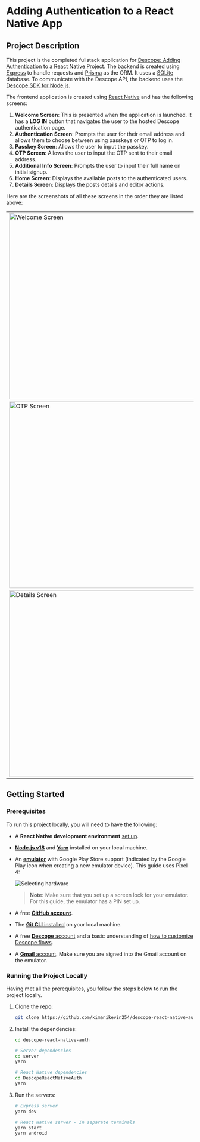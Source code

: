 # Adding Authentication to a React Native App

## Project Description

This project is the completed fullstack application for [Descope: Adding Authentication to a React Native Project](). The backend is created using [Express](https://expressjs.com/https://expressjs.com/) to handle requests and 
[Prisma](https://www.prisma.io/) as the ORM. It uses a [SQLite](https://www.sqlite.org/index.html) database. To communicate with the Descope API, the backend uses the [Descope SDK for Node.js](https://github.com/descope/node-sdk).

The frontend application is created using [React Native](https://reactnative.dev/) and has the following screens:

1. **Welcome Screen**: This is presented when the application is launched. It has a **LOG IN** button that navigates the user to the hosted Descope authentication page.
2. **Authentication Screen**: Prompts the user for their email address and allows them to choose between using passkeys or OTP to log in.
3. **Passkey Screen**: Allows the user to input the passkey.
4. **OTP Screen**: Allows the user to input the OTP sent to their email address.
5. **Additional Info Screen**: Prompts the user to input their full name on initial signup.
6. **Home Screen**: Displays the available posts to the authenticated users.
7. **Details Screen**: Displays the posts details and editor actions.

Here are the screenshots of all these screens in the order they are listed above:

<table>
  <tr>
    <td><img src="https://i.imgur.com/SjUCKrq.png" alt="Welcome Screen" height="500"></td>
    <td><img src="https://i.imgur.com/lJ7zYNk.png" alt="Authentication Screen" height="500"></td>
    <td><img src="https://i.imgur.com/bWjNm1I.png" alt="Passkey Screen" height="500"></td>
  </tr>
  <tr>
    <td><img src="https://i.imgur.com/yajSWIN.png" alt="OTP Screen" height="500"></td>
    <td><img src="https://i.imgur.com/tX4DWQx.png" alt="Additional Info Screen" height="500"></td>
    <td><img src="https://i.imgur.com/zNjw3B8.png" alt="Home Screen" height="500"></td>
  </tr>
  <tr>
    <td><img src="https://i.imgur.com/k8yoxTb.png" alt="Details Screen" height="500"></td>
  </tr>
</table>

## Getting Started

### Prerequisites

To run this project locally, you will need to have the following:

- A **React Native development environment** [set up](https://reactnative.dev/docs/environment-setup?guide=native).
- **[Node.js v18](https://nodejs.org/en/download)** and **[Yarn](https://classic.yarnpkg.com/en/docs/install)** installed on your local machine.
- An **[emulator](https://developer.android.com/studio/run/emulator)** with Google Play Store support (indicated by the Google Play icon when creating a new emulator device). This guide uses Pixel 4:

    ![Selecting hardware](https://i.imgur.com/UUoNZ30.png)
    > **Note:** Make sure that you set up a screen lock for your emulator. For this guide, the emulator has a PIN set up.

- A free **[GitHub account](https://github.com/)**.
- The [**Git CLI** installed](https://git-scm.com/book/en/v2/Getting-Started-Installing-Git) on your local machine.
- A free [**Descope** account](https://www.descope.com/sign-up) and a basic understanding of [how to customize Descope flows](https://docs.descope.com/customize/flows/).
- A [**Gmail** account](https://mail.google.com). Make sure you are signed into the Gmail account on the emulator.

### Running the Project Locally

Having met all the prerequisites, you follow the steps below to run the project locally.

1. Clone the repo:
   
   ```bash
   git clone https://github.com/kimanikevin254/descope-react-native-auth.git --single-branch -b main
   ```

2. Install the dependencies:

    ```bash
    cd descope-react-native-auth
    
    # Server dependencies
    cd server
    yarn

    # React Native dependencies
    cd DescopeReactNativeAuth
    yarn
    ```
4. Run the servers:

   ```bash
   # Express server
   yarn dev

   # React Native server - In separate terminals
   yarn start
   yarn android
   ```
